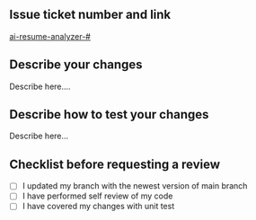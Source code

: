 ## Issue ticket number and link

[ai-resume-analyzer-#](https://github.com/olatunde1998/ai-resume-analyzer/issues/{{NO}})

## Describe your changes

Describe here....

## Describe how to test your changes

Describe here...

## Checklist before requesting a review

- [ ] I updated my branch with the newest version of main branch
- [ ] I have performed self review of my code
- [ ] I have covered my changes with unit test
